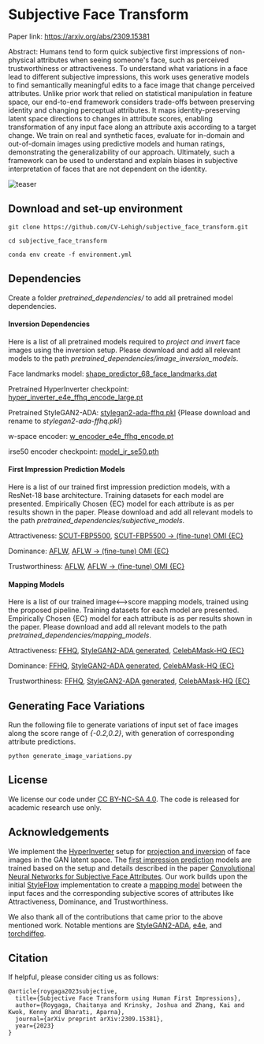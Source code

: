 # Subjective Face Transform

Paper link: https://arxiv.org/abs/2309.15381

Abstract: Humans tend to form quick subjective first impressions of non-physical attributes when seeing someone's face, such as perceived trustworthiness or attractiveness. To understand what variations in a face lead to different subjective impressions, this work uses generative models to find semantically meaningful edits to a face image that change perceived attributes. Unlike prior work that relied on statistical manipulation in feature space, our end-to-end framework considers trade-offs between preserving identity and changing perceptual attributes. It maps identity-preserving latent space directions to changes in attribute scores, enabling transformation of any input face along an attribute axis according to a target change. We train on real and synthetic faces, evaluate for in-domain and out-of-domain images using predictive models and human ratings, demonstrating the generalizability of our approach. Ultimately, such a framework can be used to understand and explain biases in subjective interpretation of faces that are not dependent on the identity.

![teaser](teaser.png)

## Download and set-up environment

```
git clone https://github.com/CV-Lehigh/subjective_face_transform.git

cd subjective_face_transform

conda env create -f environment.yml
```

## Dependencies

Create a folder *pretrained_dependencies/* to add all pretrained model dependencies.

#### Inversion Dependencies

Here is a list of all pretrained models required to *project and invert* face images using the inversion setup. Please download and add all relevant models to the path *pretrained_dependencies/image_inversion_models*.

Face landmarks model: [shape_predictor_68_face_landmarks.dat](https://github.com/italojs/facial-landmarks-recognition/blob/master/shape_predictor_68_face_landmarks.dat)

Pretrained HyperInverter checkpoint: [hyper_inverter_e4e_ffhq_encode_large.pt](https://drive.google.com/file/d/1JxKAHk-u4joVq1NmDsVcR_ov-cNWFBSu/view)

Pretrained StyleGAN2-ADA: [stylegan2-ada-ffhq.pkl](https://nvlabs-fi-cdn.nvidia.com/stylegan2-ada-pytorch/pretrained/ffhq.pkl) {Please download and rename to *stylegan2-ada-ffhq.pkl*}

w-space encoder: [w_encoder_e4e_ffhq_encode.pt](https://drive.google.com/file/d/1uVqnXDBujAv4a4TU99SFIwKeAG-H6pzp/view)

irse50 encoder checkpoint: [model_ir_se50.pth](https://drive.google.com/file/d/1KW7bjndL3QG3sxBbZxreGHigcCCpsDgn/view)

#### First Impression Prediction Models

Here is a list of our trained first impression prediction models, with a ResNet-18 base architecture. Training datasets for each model are presented. Empirically Chosen {EC} model for each attribute is as per results shown in the paper. Please download and add all relevant models to the path *pretrained_dependencies/subjective_models*.

Attractiveness: [SCUT-FBP5500](https://drive.google.com/file/d/1EDXEzizBVljGYKohMyve-ILEgkfdh3lw/view?usp=sharing), [SCUT-FBP5500 &#8594; (fine-tune) OMI {EC}](https://drive.google.com/file/d/1b8zXDyX5hpblq5HQ4VB4dEj6DwSQha3L/view?usp=sharing)

Dominance: [AFLW](https://drive.google.com/file/d/1rDiNTEZ0PmHaCBFUzPYy8wOD-J59DLrC/view?usp=sharing), [AFLW &#8594; (fine-tune) OMI {EC}](https://drive.google.com/file/d/1nN1JKouM0fe7NzQ5Xgv0fx0mUBFd05TJ/view?usp=sharing)

Trustworthiness: [AFLW](https://drive.google.com/file/d/1FomGr7TGs8EZ9Bo5TZkyKpfbNHfjPqRQ/view?usp=sharing), [AFLW &#8594; (fine-tune) OMI {EC}](https://drive.google.com/file/d/1Gvyrehb_nDmMiPh9CmL2_PqZ1EdFqpeb/view?usp=sharing)

#### Mapping Models

Here is a list of our trained image⟷score mapping models, trained using the proposed pipeline. Training datasets for each model are presented. Empirically Chosen {EC} model for each attribute is as per results shown in the paper. Please download and add all relevant models to the path *pretrained_dependencies/mapping_models*.

Attractiveness: [FFHQ](https://drive.google.com/file/d/1Hrq5Ub9BVRbmAXaN1fSKmjpTv90WaI_j/view?usp=sharing), [StyleGAN2-ADA generated](https://drive.google.com/file/d/1mMbKZUbrxNYWOxcxmh476-NVu41-ybKr/view?usp=sharing), [CelebAMask-HQ {EC}](https://drive.google.com/file/d/1CcUs5jP9PYvbnmxG-vLYD_G3b0JWm7x5/view?usp=sharing)

Dominance: [FFHQ](https://drive.google.com/file/d/1xKXEHpeedemqyfFJF59J8oMj39W6Jh8G/view?usp=sharing), [StyleGAN2-ADA generated](https://drive.google.com/file/d/1lqT6YBxaK_hFTY7O8MVxTRblyZzKry3-/view?usp=sharing), [CelebAMask-HQ {EC}](https://drive.google.com/file/d/1VXec2WyleoV12M4MDkoEFoFLwbtXpSoU/view?usp=sharing)

Trustworthiness: [FFHQ](https://drive.google.com/file/d/1jlWOuB5M4kLSk8LCAHaCMRui9PKwEk65/view?usp=sharing), [StyleGAN2-ADA generated](https://drive.google.com/file/d/1OdZGlMzFWIyGCEjLWzwfBJjIF2iN5npo/view?usp=sharing), [CelebAMask-HQ {EC}](https://drive.google.com/file/d/1WL-zBNBPEaJuvKwxjk72N4ktNQ4F05Nb/view?usp=sharing)

## Generating Face Variations

Run the following file to generate variations of input set of face images along the score range of *{-0.2,0.2}*, with generation of corresponding attribute predictions.

```
python generate_image_variations.py
```

## License

We license our code under [CC BY-NC-SA 4.0](https://creativecommons.org/licenses/by-nc-sa/4.0/legalcode). The code is released for academic research use only.

## Acknowledgements

We implement the [HyperInverter](https://github.com/VinAIResearch/HyperInverter) setup for [projection and inversion](https://github.com/CV-Lehigh/subjective_face_transform/tree/main#inversion-dependencies) of face images in the GAN latent space. The [first impression prediction](https://github.com/CV-Lehigh/subjective_face_transform/tree/main#first-impression-prediction-models) models are trained based on the setup and details described in the paper [Convolutional Neural Networks for Subjective Face Attributes](https://github.com/mel-2445/Predicting-First-Impressions). Our work builds upon the initial [StyleFlow](https://github.com/RameenAbdal/StyleFlow) implementation to create a [mapping model](https://github.com/CV-Lehigh/subjective_face_transform/tree/main#mapping-models) between the input faces and the corresponding subjective scores of attributes like Attractiveness, Dominance, and Trustworthiness.

We also thank all of the contributions that came prior to the above mentioned work. Notable mentions are [StyleGAN2-ADA](https://github.com/NVlabs/stylegan2-ada-pytorch), [e4e](https://github.com/omertov/encoder4editing), and [torchdiffeq](https://github.com/rtqichen/torchdiffeq).

## Citation

If helpful, please consider citing us as follows:

```
@article{roygaga2023subjective,
  title={Subjective Face Transform using Human First Impressions},
  author={Roygaga, Chaitanya and Krinsky, Joshua and Zhang, Kai and Kwok, Kenny and Bharati, Aparna},
  journal={arXiv preprint arXiv:2309.15381},
  year={2023}
}
```
